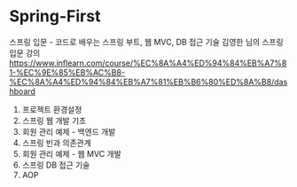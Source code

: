 # Spring-First
스프링 입문 - 코드로 배우는 스프링 부트, 웹 MVC, DB 접근 기술
김영한 님의 스프링 입문 강의 <https://www.inflearn.com/course/%EC%8A%A4%ED%94%84%EB%A7%81-%EC%9E%85%EB%AC%B8-%EC%8A%A4%ED%94%84%EB%A7%81%EB%B6%80%ED%8A%B8/dashboard>

1. 프로젝트 환경설정
2. 스프링 웹 개발 기초
3. 회원 관리 예제 - 백엔드 개발
4. 스프링 빈과 의존관계
5. 회원 관리 예제 - 웹 MVC 개발 
6. 스프링 DB 접근 기술
7. AOP
